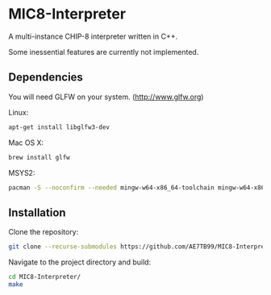 # MIC8-Interpreter

A multi-instance CHIP-8 interpreter written in C++.

Some inessential features are currently not implemented.

## Dependencies

You will need GLFW on your system. (http://www.glfw.org)

Linux:

```bash
apt-get install libglfw3-dev
```

Mac OS X:

```bash
brew install glfw
```

MSYS2:

```bash
pacman -S --noconfirm --needed mingw-w64-x86_64-toolchain mingw-w64-x86_64-glfw
```

## Installation

Clone the repository:

```bash
git clone --recurse-submodules https://github.com/AE7TB99/MIC8-Interpreter
```

Navigate to the project directory and build:

```bash
cd MIC8-Interpreter/
make
```
